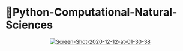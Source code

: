 # 🔬Python-Computational-Natural-Sciences
<center><a href="https://ibb.co/CmLdr6z"><img align="middle" src="https://www.google.com/url?sa=i&url=https%3A%2F%2Fen.wikipedia.org%2Fwiki%2FHierarchy_of_the_sciences&psig=AOvVaw1VfXAhuGdrwiDQ1WiRymXf&ust=1612724255444000&source=images&cd=vfe&ved=0CAIQjRxqFwoTCPj-xZX41e4CFQAAAAAdAAAAABAD" alt="Screen-Shot-2020-12-12-at-01-30-38" border="0"></a></center>
